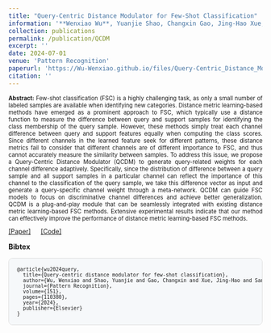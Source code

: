 ```yaml
---
title: "Query-Centric Distance Modulator for Few-Shot Classification"
information: '**Wenxiao Wu**, Yuanjie Shao, Changxin Gao, Jing-Hao Xue, Nong Sang<sup>*</sup>, "Query-Centric Distance Modulator for Few-shot Classification", Pattern Recognition, 2024: 110380.'
collection: publications
permalink: /publication/QCDM
excerpt: ''
date: 2024-07-01
venue: 'Pattern Recognition'
paperurl: 'https://Wu-Wenxiao.github.io/files/Query-Centric_Distance_Modulator_for_Few-Shot_Classification.pdf'
citation: ''
---
```

<p style="text-align: justify;font-size: 80%;">
<strong>Abstract:</strong> Few-shot classification (FSC) is a highly challenging task, as only a small number of labeled samples are available when identifying new categories. Distance metric learning-based methods have emerged as a prominent approach to FSC, which typically use a distance function to measure the difference between query and support samples for identifying the class membership of the query sample. However, these methods simply treat each channel difference between query and support features equally when computing the class scores. Since different channels in the learned feature seek for different patterns, these distance metrics fail to consider that different channels are of different importance to FSC, and thus cannot accurately measure the similarity between samples. To address this issue, we propose a Query-Centric Distance Modulator (QCDM) to generate query-related weights for each channel difference adaptively. Specifically, since the distribution of difference between a query sample and all support samples in a particular channel can reflect the importance of this channel to the classification of the query sample, we take this difference vector as input and generate a query-specific channel weight through a meta-network. QCDM can guide FSC models to focus on discriminative channel differences and achieve better generalization. QCDM is a plug-and-play module that can be seamlessly integrated with existing distance metric learning-based FSC methods. Extensive experimental results indicate that our method can effectively improve the performance of distance metric learning-based FSC methods.
</p>

<div style="display: flex; align-items: center; gap: 20px; font-size: 90%;">
    <a href="https://Wu-Wenxiao.github.io/files/Query-Centric_Distance_Modulator_for_Few-Shot_Classification.pdf">[Paper]</a>
    <a href="https://github.com/Wu-Wenxiao/QCDM">[Code]</a>
</div>

<strong>Bibtex</strong>
<pre style="background-color: #f6f8fa; border: 1px solid #ddd; padding: 16px; border-radius: 8px; font-size: 70%; overflow-x: auto;">
@article{wu2024query,
  title={Query-centric distance modulator for few-shot classification},
  author={Wu, Wenxiao and Shao, Yuanjie and Gao, Changxin and Xue, Jing-Hao and Sang, Nong},
  journal={Pattern Recognition},
  volume={151},
  pages={110380},
  year={2024},
  publisher={Elsevier}
}
</pre>
